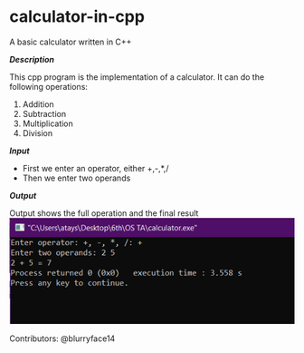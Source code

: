 # calculator-in-cpp
A basic calculator written in C++

_**Description**_

This cpp program is the implementation of a calculator.
It can do the following operations:
1. Addition
2. Subtraction
3. Multiplication
4. Division

_**Input**_
- First we enter an operator, either +,-,*,/
- Then we enter two operands

_**Output**_

Output shows the full operation and the final result ![calculator-in-cpp/1.png](https://github.com/afia45/calculator-in-cpp/blob/main/1.PNG)

Contributors: @blurryface14

